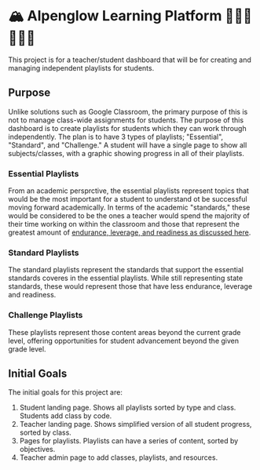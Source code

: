 # 🏔️ Alpenglow Learning Platform 👨🏾‍🏫👩🏻‍🎓
This project is for a teacher/student dashboard that will be for creating and managing independent playlists for students.

## Purpose
Unlike solutions such as Google Classroom, the primary purpose of this is not to manage class-wide assignments for students. The purpose of this dashboard is to create playlists for students which they can work through independently.  The plan is to have 3 types of playlists; "Essential", "Standard", and "Challenge."  A student will have a single page to show all subjects/classes, with a graphic showing progress in all of their playlists.

### Essential Playlists
From an academic persprctive, the essential playlists represent topics that would be the most important for a student to understand ot be successful moving forward academically. In terms of the academic "standards," these would be considered to be the ones a teacher would spend the majority of their time working on within the classroom and those that represent the greatest amount of [endurance, leverage, and readiness as discussed here](https://www.allthingsplc.info/files/uploads/identifying-essential-standards-presentation.pdf).

### Standard Playlists
The standard playlists represent the standards that support the essential standards coveres in the essential playlists. While still representing state standards, these would represent those that have less endurance, leverage and readiness.

### Challenge Playlists
These playlists represent those content areas beyond the current grade level, offering opportunities for student advancement beyond the given grade level.

## Initial Goals
The initial goals for this project are:
  1. Student landing page. Shows all playlists sorted by type and class. Students add class by code.
  2. Teacher landing page. Shows simplified version of all student progress, sorted by class.
  3. Pages for playlists.  Playlists can have a series of content, sorted by objectives.
  4. Teacher admin page to add classes, playlists, and resources.
